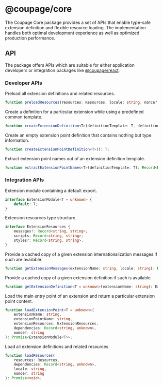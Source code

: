 # @coupage/core

The Coupage Core package provides a set of APIs that enable type-safe extension definition and flexible resource
loading. The implementation handles both optimal development experience as well as optimized production performance.

## API

The package offers APIs which are suitable for either application developers or integration packages like
[@coupage/react](https://github.com/asual/coupage/tree/master/packages/react).

### Developer APIs

Preload all extension definitions and related resources.

```typescript
function preloadResources(resources: Resources, locale: string, nonce?: string): void;
```

Create a definition for a particular extension while using a predefined common template.

```typescript
function createExtensionDefinition<T>(definitionTemplate: T, definition: T): T;
```

Create an empty extension point definition that contains nothing but type information.

```typescript
function createExtensionPointDefinition<T>(): T;
```

Extract extension point names out of an extension definition template.

```typescript
function extractExtensionPointNames<T>(definitionTemplate: T): Record<keyof T, string>;
```

### Integration APIs

Extension module containing a default export.

```typescript
interface ExtensionModule<T = unknown> {
    default: T;
}
```

Extension resources type structure.

```typescript
interface ExtensionResources {
    messages?: Record<string, string>;
    scripts: Record<string, string>;
    styles?: Record<string, string>;
}
```

Provide a cached copy of a given extension internationalization messages if such are available.

```typescript
function getExtensionMessages(extensionName: string, locale: string): Record<string, string> | void;
```

Provide a cached copy of a given extension definition if such is available.

```typescript
function getExtensionDefinition<T = unknown>(extensionName: string): ExtensionModule<T> | void;
```

Load the main entry point of an extension and return a particular extension point content.

```typescript
function loadExtensionPoint<T = unknown>(
    extensionName: string,
    extensionPointName: string,
    extensionResources: ExtensionResources,
    dependencies: Record<string, unknown>,
    nonce?: string
): Promise<ExtensionModule<T>>;
```

Load all extension definitions and related resources.

```typescript
function loadResources(
    resources: Resources,
    dependencies: Record<string, unknown>,
    locale: string,
    nonce?: string
): Promise<void>;
```
